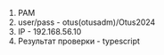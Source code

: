 1. PAM
2. user/pass - otus(otusadm)/Otus2024
3. IP - 192.168.56.10
4. Результат проверки - typescript
